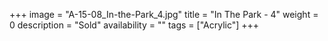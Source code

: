 +++
image = "A-15-08_In-the-Park_4.jpg"
title = "In The Park - 4"
weight = 0
description = "Sold"
availability = ""
tags = ["Acrylic"]
+++
